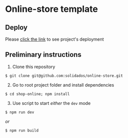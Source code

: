 # Online-store template
## Deploy
Please [click the link](https://book-pool.netlify.app) to see project's deployment
## Preliminary instructions
1. Clone this repository
```shell
$ git clone git@github.com:solidados/online-store.git
```

2. Go to root project folder and install dependencies
```shell
$ cd shop-online; npm install
```
3. Use script to start _either_ the `dev` mode
```shell
$ npm run dev
```
_or_
```shell
$ npm run build
```
